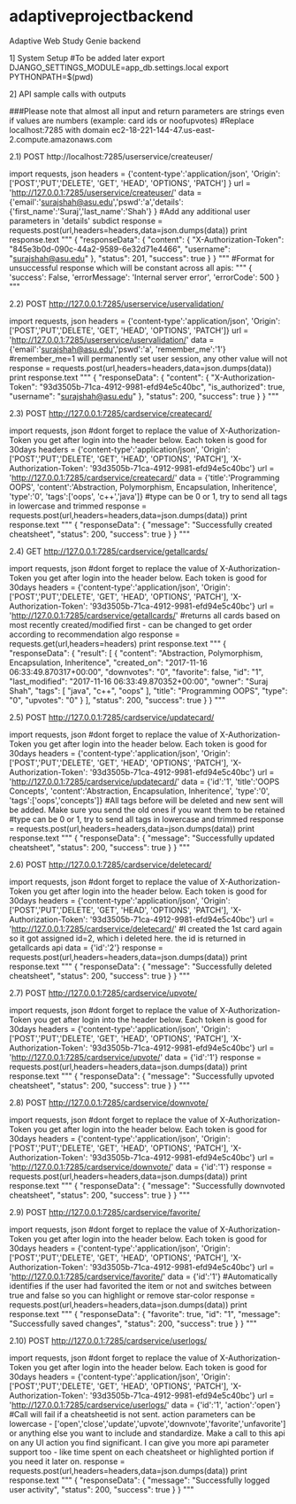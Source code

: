 # adaptiveprojectbackend
Adaptive Web Study Genie backend


1] System Setup 
#To be added later
export DJANGO_SETTINGS_MODULE=app_db.settings.local
export PYTHONPATH=$(pwd)



2] API sample calls with outputs

###Please note that almost all input and return parameters are strings even if values are numbers (example: card ids or noofupvotes)
#Replace localhost:7285 with domain ec2-18-221-144-47.us-east-2.compute.amazonaws.com


2.1) POST http://localhost:7285/userservice/createuser/

import requests, json
headers = {'content-type':'application/json', 'Origin':['POST','PUT','DELETE', 'GET', 'HEAD', 'OPTIONS', 'PATCH'] }
url = 'http://127.0.0.1:7285/userservice/createuser/'
data = {'email':'surajshah@asu.edu','pswd':'a','details':{'first_name':'Suraj','last_name':'Shah'} }
#Add any additional user parameters in 'details' subdict
response = requests.post(url,headers=headers,data=json.dumps(data))
print response.text
"""
{
	"responseData": {
		"content": {
			"X-Authorization-Token": "845e3b0d-090c-44a2-9589-6e32d71e4466", 
			"username": "surajshah@asu.edu"
		}, 
		"status": 201, 
		"success": true
	}
}
"""
#Format for unsuccessful response which will be constant across all apis:
"""
{
   'success': False, 
   'errorMessage': 'Internal server error',
   'errorCode': 500
}
"""


2.2) POST http://127.0.0.1:7285/userservice/uservalidation/

import requests, json
headers = {'content-type':'application/json', 'Origin':['POST','PUT','DELETE', 'GET', 'HEAD', 'OPTIONS', 'PATCH']}
url = 'http://127.0.0.1:7285/userservice/uservalidation/'
data = {'email':'surajshah@asu.edu','pswd':'a', 'remember_me':'1'}
#remember_me=1 will permanently set user session, any other value will not
response = requests.post(url,headers=headers,data=json.dumps(data))
print response.text
"""
{
    "responseData": {
        "content": {
            "X-Authorization-Token": "93d3505b-71ca-4912-9981-efd94e5c40bc", 
            "is_authorized": true, 
            "username": "surajshah@asu.edu"
        }, 
        "status": 200, 
        "success": true
    }
}
"""



2.3) POST http://127.0.0.1:7285/cardservice/createcard/

import requests, json
#dont forget to replace the value of X-Authorization-Token you get after login into the header below. Each token is good for 30days
headers = {'content-type':'application/json', 'Origin':['POST','PUT','DELETE', 'GET', 'HEAD', 'OPTIONS', 'PATCH'], 'X-Authorization-Token': '93d3505b-71ca-4912-9981-efd94e5c40bc'}
url = 'http://127.0.0.1:7285/cardservice/createcard/'
data = {'title':'Programming OOPS', 'content':'Abstraction, Polymorphism, Encapsulation, Inheritence', 'type':'0', 'tags':['oops', 'c++','java']}
#type can be 0 or 1, try to send all tags in lowercase and trimmed
response = requests.post(url,headers=headers,data=json.dumps(data))
print response.text
"""
{
    "responseData": {
        "message": "Successfully created cheatsheet", 
        "status": 200, 
        "success": true
    }
}
"""


2.4) GET http://127.0.0.1:7285/cardservice/getallcards/

import requests, json
#dont forget to replace the value of X-Authorization-Token you get after login into the header below. Each token is good for 30days
headers = {'content-type':'application/json', 'Origin':['POST','PUT','DELETE', 'GET', 'HEAD', 'OPTIONS', 'PATCH'], 'X-Authorization-Token': '93d3505b-71ca-4912-9981-efd94e5c40bc'}
url = 'http://127.0.0.1:7285/cardservice/getallcards/'
#returns all cards based on most recently created/modified first - can be changed to get order according to recommendation algo
response = requests.get(url,headers=headers)
print response.text
"""
{
    "responseData": {
        "result": [
            {
                "content": "Abstraction, Polymorphism, Encapsulation, Inheritence", 
                "created_on": "2017-11-16 06:33:49.870317+00:00", 
                "downvotes": "0", 
                "favorite": false, 
                "id": "1", 
                "last_modified": "2017-11-16 06:33:49.870352+00:00", 
                "owner": "Suraj Shah", 
                "tags": [
                    "java", 
                    "c++", 
                    "oops"
                ], 
                "title": "Programming OOPS", 
                "type": "0", 
                "upvotes": "0"
            }
        ], 
        "status": 200, 
        "success": true
    }
}
"""


2.5) POST http://127.0.0.1:7285/cardservice/updatecard/

import requests, json
#dont forget to replace the value of X-Authorization-Token you get after login into the header below. Each token is good for 30days
headers = {'content-type':'application/json', 'Origin':['POST','PUT','DELETE', 'GET', 'HEAD', 'OPTIONS', 'PATCH'], 'X-Authorization-Token': '93d3505b-71ca-4912-9981-efd94e5c40bc'}
url = 'http://127.0.0.1:7285/cardservice/updatecard/'
data = {'id':'1', 'title':'OOPS Concepts', 'content':'Abstraction, Encapsulation, Inheritence', 'type':'0', 'tags':['oops','concepts']}
#All tags before will be deleted and new sent will be added. Make sure you send the old ones if you want them to be retained
#type can be 0 or 1, try to send all tags in lowercase and trimmed
response = requests.post(url,headers=headers,data=json.dumps(data))
print response.text
"""
{
    "responseData": {
        "message": "Successfully updated cheatsheet", 
        "status": 200, 
        "success": true
    }
}
"""


2.6) POST http://127.0.0.1:7285/cardservice/deletecard/

import requests, json
#dont forget to replace the value of X-Authorization-Token you get after login into the header below. Each token is good for 30days
headers = {'content-type':'application/json', 'Origin':['POST','PUT','DELETE', 'GET', 'HEAD', 'OPTIONS', 'PATCH'], 'X-Authorization-Token': '93d3505b-71ca-4912-9981-efd94e5c40bc'}
url = 'http://127.0.0.1:7285/cardservice/deletecard/'
#I created the 1st card again so it got assigned id=2, which i deleted here. the id is returned in getallcards api
data = {'id':'2'}
response = requests.post(url,headers=headers,data=json.dumps(data))
print response.text
"""
{
    "responseData": {
        "message": "Successfully deleted cheatsheet", 
        "status": 200, 
        "success": true
    }
}
"""



2.7) POST http://127.0.0.1:7285/cardservice/upvote/

import requests, json
#dont forget to replace the value of X-Authorization-Token you get after login into the header below. Each token is good for 30days
headers = {'content-type':'application/json', 'Origin':['POST','PUT','DELETE', 'GET', 'HEAD', 'OPTIONS', 'PATCH'], 'X-Authorization-Token': '93d3505b-71ca-4912-9981-efd94e5c40bc'}
url = 'http://127.0.0.1:7285/cardservice/upvote/'
data = {'id':'1'}
response = requests.post(url,headers=headers,data=json.dumps(data))
print response.text
"""
{
    "responseData": {
        "message": "Successfully upvoted cheatsheet", 
        "status": 200, 
        "success": true
    }
}
"""


2.8) POST http://127.0.0.1:7285/cardservice/downvote/

import requests, json
#dont forget to replace the value of X-Authorization-Token you get after login into the header below. Each token is good for 30days
headers = {'content-type':'application/json', 'Origin':['POST','PUT','DELETE', 'GET', 'HEAD', 'OPTIONS', 'PATCH'], 'X-Authorization-Token': '93d3505b-71ca-4912-9981-efd94e5c40bc'}
url = 'http://127.0.0.1:7285/cardservice/downvote/'
data = {'id':'1'}
response = requests.post(url,headers=headers,data=json.dumps(data))
print response.text
"""
{
    "responseData": {
        "message": "Successfully downvoted cheatsheet", 
        "status": 200, 
        "success": true
    }
}
"""


2.9) POST http://127.0.0.1:7285/cardservice/favorite/

import requests, json
#dont forget to replace the value of X-Authorization-Token you get after login into the header below. Each token is good for 30days
headers = {'content-type':'application/json', 'Origin':['POST','PUT','DELETE', 'GET', 'HEAD', 'OPTIONS', 'PATCH'], 'X-Authorization-Token': '93d3505b-71ca-4912-9981-efd94e5c40bc'}
url = 'http://127.0.0.1:7285/cardservice/favorite/'
data = {'id':'1'}
#Automatically identifies if the user had favorited the item or not and switches between true and false so you can highlight or remove star-color
response = requests.post(url,headers=headers,data=json.dumps(data))
print response.text
"""
{
    "responseData": {
        "favorite": true, 
        "id": "1", 
        "message": "Successfully saved changes", 
        "status": 200, 
        "success": true
    }
}
"""


2.10) POST http://127.0.0.1:7285/cardservice/userlogs/

import requests, json
#dont forget to replace the value of X-Authorization-Token you get after login into the header below. Each token is good for 30days
headers = {'content-type':'application/json', 'Origin':['POST','PUT','DELETE', 'GET', 'HEAD', 'OPTIONS', 'PATCH'], 'X-Authorization-Token': '93d3505b-71ca-4912-9981-efd94e5c40bc'}
url = 'http://127.0.0.1:7285/cardservice/userlogs/'
data = {'id':'1', 'action':'open'}
#Call will fail if a cheatsheetid is not sent. action parameters can be lowercase - ['open','close','update','upvote','downvote','favorite','unfavorite'] or anything else you want to include and standardize. Make a call to this api on any UI action you find significant. I can give you more api parameter support too - like time spent on each cheatsheet or highlighted portion if you need it later on.
response = requests.post(url,headers=headers,data=json.dumps(data))
print response.text
"""
{
    "responseData": {
        "message": "Successfully logged user activity", 
        "status": 200, 
        "success": true
    }
}
"""
